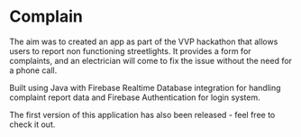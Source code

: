 # Complain
The aim was to created an app as part of the VVP hackathon that allows users to report non functioning streetlights. It provides a form for complaints, and an electrician will come to fix the issue without the need for a phone call.

Built using Java with Firebase Realtime Database integration for handling complaint report data and Firebase Authentication for login system. 

The first version of this application has also been released - feel free to check it out.

